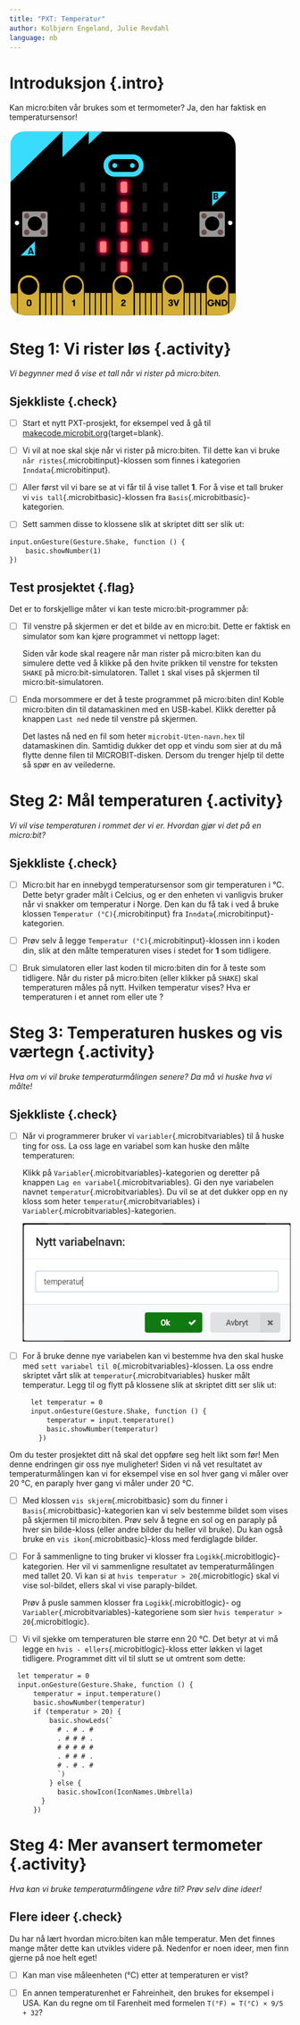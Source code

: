```yaml
---
title: "PXT: Temperatur"
author: Kolbjørn Engeland, Julie Revdahl
language: nb
---
```



# Introduksjon {.intro}

Kan micro:biten vår brukes som et termometer? Ja, den har faktisk en
temperatursensor!

![Bilde av en microbit som viser bilde av et termometer](temperatur.png)


# Steg 1: Vi rister løs {.activity}

*Vi begynner med å vise et tall når vi rister på micro:biten.*

## Sjekkliste {.check}

- [ ] Start et nytt PXT-prosjekt, for eksempel ved å gå til
  [makecode.microbit.org](https://makecode.microbit.org/?lang=no){target=blank}.

- [ ] Vi vil at noe skal skje når vi rister på micro:biten. Til dette kan vi
  bruke `når ristes`{.microbitinput}-klossen som finnes i kategorien `Inndata`{.microbitinput}.

- [ ] Aller først vil vi bare se at vi får til å vise tallet __1__. For å vise
  et tall bruker vi `vis tall`{.microbitbasic}-klossen fra `Basis`{.microbitbasic}-kategorien.

- [ ] Sett sammen disse to klossene slik at skriptet ditt ser slik ut:
```microbit
input.onGesture(Gesture.Shake, function () {
    basic.showNumber(1)
})
```

## Test prosjektet {.flag}

Det er to forskjellige måter vi kan teste micro:bit-programmer på:

- [ ] Til venstre på skjermen er det et bilde av en micro:bit. Dette er faktisk
  en simulator som kan kjøre programmet vi nettopp laget:

  Siden vår kode skal reagere når man rister på micro:biten kan du simulere
  dette ved å klikke på den hvite prikken til venstre for teksten `SHAKE` på
  micro:bit-simulatoren. Tallet `1` skal vises på skjermen til
  micro:bit-simulatoren.

- [ ] Enda morsommere er det å teste programmet på micro:biten din! Koble
  micro:biten din til datamaskinen med en USB-kabel. Klikk deretter på knappen
  `Last ned` nede til venstre på skjermen.

  Det lastes nå ned en fil som heter `microbit-Uten-navn.hex` til datamaskinen
  din. Samtidig dukker det opp et vindu som sier at du må flytte denne filen til
  MICROBIT-disken. Dersom du trenger hjelp til dette så spør en av veilederne.


# Steg 2: Mål temperaturen {.activity}

*Vi vil vise temperaturen i rommet der vi er. Hvordan gjør vi det på en
 micro:bit?*

## Sjekkliste {.check}

- [ ] Micro:bit har en innebygd temperatursensor som gir temperaturen i °C.
  Dette betyr grader målt i Celcius, og er den enheten vi vanligvis bruker når
  vi snakker om temperatur i Norge. Den kan du få tak i ved å bruke klossen
  `Temperatur (°C)`{.microbitinput} fra `Inndata`{.microbitinput}-kategorien.

- [ ] Prøv selv å legge `Temperatur (°C)`{.microbitinput}-klossen inn i koden
din, slik at den målte temperaturen vises i stedet for __1__ som tidligere.

- [ ] Bruk simulatoren eller last koden til micro:biten din for å teste som
  tidligere. Når du rister på micro:biten (eller klikker på `SHAKE`) skal
  temperaturen måles på nytt. Hvilken temperatur vises? Hva er temperaturen i et
  annet rom eller ute ?


# Steg 3: Temperaturen huskes og vis værtegn {.activity}

*Hva om vi vil bruke temperaturmålingen senere? Da må vi huske hva vi målte!*

## Sjekkliste {.check}

- [ ] Når vi programmerer bruker vi `variabler`{.microbitvariables} til å huske
  ting for oss. La oss lage en variabel som kan huske den målte temperaturen:

  Klikk på `Variabler`{.microbitvariables}-kategorien og deretter på knappen
  `Lag en variabel`{.microbitvariables}. Gi den nye variabelen navnet `temperatur`{.microbitvariables}.
  Du vil se at det dukker opp en ny kloss som heter `temperatur`{.microbitvariables}
  i `Variabler`{.microbitvariables}-kategorien.

  ![Bilde av hvordan lage en ny variabel](variabel_temperatur.png)

- [ ] For å bruke denne nye variabelen kan vi bestemme hva den skal huske med
  `sett variabel til 0`{.microbitvariables}-klossen. La oss endre skriptet vårt
  slik at `temperatur`{.microbitvariables} husker målt temperatur. Legg til og
  flytt på klossene slik at skriptet ditt ser slik ut:

  ```microbit
    let temperatur = 0
    input.onGesture(Gesture.Shake, function () {
        temperatur = input.temperature()
        basic.showNumber(temperatur)
      })
  ```
Om du tester prosjektet ditt nå skal det oppføre seg helt likt som før! Men
denne endringen gir oss nye muligheter! Siden vi nå vet resultatet av
temperaturmålingen kan vi for eksempel vise en sol hver gang vi måler over 20
°C, en paraply hver gang vi måler under 20 °C.

- [ ] Med klossen `vis skjerm`{.microbitbasic} som du finner i `Basis`{.microbitbasic}-kategorien
  kan vi selv bestemme bildet som vises på skjermen til micro:biten. Prøv selv å
  tegne en sol og en paraply på hver sin bilde-kloss (eller andre bilder du
  heller vil bruke). Du kan også bruke en `vis ikon`{.microbitbasic}-kloss med
  ferdiglagde bilder.

- [ ] For å sammenligne to ting bruker vi klosser fra `Logikk`{.microbitlogic}-kategorien.
  Her vil vi sammenligne resultatet av temperaturmålingen med tallet 20. Vi kan
  si at `hvis temperatur > 20`{.microbitlogic} skal vi vise sol-bildet, ellers
  skal vi vise paraply-bildet.

  Prøv å pusle sammen klosser fra `Logikk`{.microbitlogic}- og `Variabler`{.microbitvariables}-kategoriene
  som sier `hvis temperatur > 20`{.microbitlogic}.

- [ ] Vi vil sjekke om temperaturen ble større enn 20 °C. Det betyr at vi må
  legge en `hvis - ellers`{.microbitlogic}-kloss etter løkken vi laget tidligere.
  Programmet ditt vil til slutt se ut omtrent som dette:

```microbit
  let temperatur = 0
  input.onGesture(Gesture.Shake, function () {
      temperatur = input.temperature()
      basic.showNumber(temperatur)
      if (temperatur > 20) {
          basic.showLeds(`
            # . # . #
            . # # # .
            # # # # #
            . # # # .
            # . # . #
            `)
          } else {
            basic.showIcon(IconNames.Umbrella)
        }
      })
```


# Steg 4: Mer avansert termometer {.activity}

*Hva kan vi bruke temperaturmålingene våre til? Prøv selv dine ideer!*

## Flere ideer {.check}

Du har nå lært hvordan micro:biten kan måle temperatur. Men det finnes mange
måter dette kan utvikles videre på. Nedenfor er noen ideer, men finn gjerne på
noe helt eget!

- [ ] Kan man vise måleenheten (°C) etter at temperaturen er vist?

- [ ] En annen temperaturenhet er Fahreinheit, den brukes for eksempel i USA.
  Kan du regne om til Farenheit med formelen `T(°F) = T(°C) × 9/5 + 32`?

